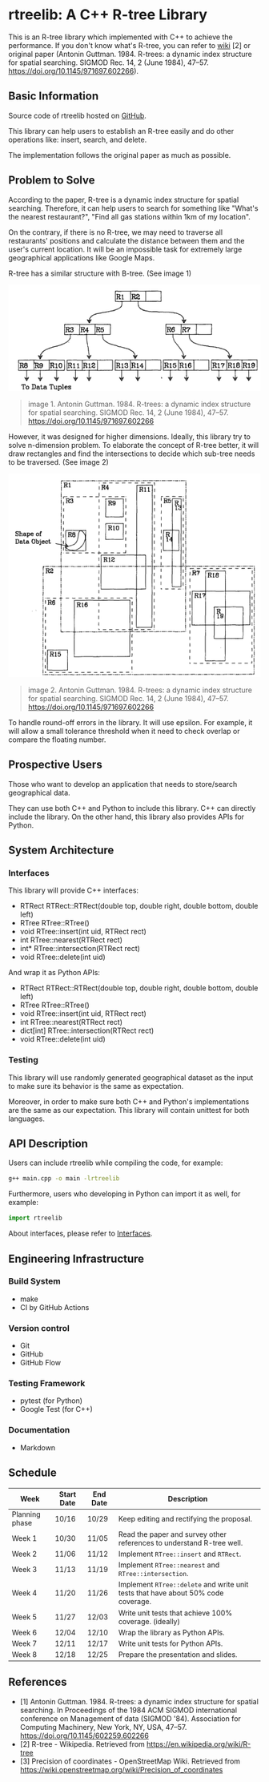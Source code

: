 # rtreelib: A C++ R-tree Library

This is an R-tree library which implemented with C++ to achieve the performance. If you don't know what's R-tree, you can refer to [wiki](https://en.wikipedia.org/wiki/R-tree) [2] or original paper (Antonin Guttman. 1984. R-trees: a dynamic index structure for spatial searching. SIGMOD Rec. 14, 2 (June 1984), 47–57. <https://doi.org/10.1145/971697.602266>).

## Basic Information

Source code of rtreelib hosted on [GitHub](https://github.com/ShangHungWan/rtreelib).

This library can help users to establish an R-tree easily and do other operations like: insert, search, and delete.

The implementation follows the original paper as much as possible.

## Problem to Solve

According to the paper, R-tree is a dynamic index structure for spatial searching. Therefore, it can help users to search for something like "What's the nearest restaurant?", "Find all gas stations within 1km of my location".

On the contrary, if there is no R-tree, we may need to traverse all restaurants' positions and calculate the distance between them and the user's current location. It will be an impossible task for extremely large geographical applications like Google Maps.

R-tree has a similar structure with B-tree. (See image 1)

![image 1: R-tree structure](rtree-1.png)
> image 1. Antonin Guttman. 1984. R-trees: a dynamic index structure for spatial searching. SIGMOD Rec. 14, 2 (June 1984), 47–57. <https://doi.org/10.1145/971697.602266>

However, it was designed for higher dimensions. Ideally, this library try to solve n-dimension problem. To elaborate the concept of R-tree better, it will draw rectangles and find the intersections to decide which sub-tree needs to be traversed. (See image 2)

![image 2: rectangles of R-tree](rtree-2.png)
> image 2. Antonin Guttman. 1984. R-trees: a dynamic index structure for spatial searching. SIGMOD Rec. 14, 2 (June 1984), 47–57. <https://doi.org/10.1145/971697.602266>

To handle round-off errors in the library. It will use epsilon. For example, it will allow a small tolerance threshold when it need to check overlap or compare the floating number.

## Prospective Users

Those who want to develop an application that needs to store/search geographical data.

They can use both C++ and Python to include this library. C++ can directly include the library. On the other hand, this library also provides APIs for Python.

## System Architecture

### Interfaces

This library will provide C++ interfaces:

- RTRect RTRect::RTRect(double top, double right, double bottom, double left)
- RTree RTree::RTree()
- void RTree::insert(int uid, RTRect rect)
- int RTree::nearest(RTRect rect)
- int* RTree::intersection(RTRect rect)
- void RTree::delete(int uid)

And wrap it as Python APIs:

- RTRect RTRect::RTRect(double top, double right, double bottom, double left)
- RTree RTree::RTree()
- void RTree::insert(int uid, RTRect rect)
- int RTree::nearest(RTRect rect)
- dict[int] RTree::intersection(RTRect rect)
- void RTree::delete(int uid)

### Testing

This library will use randomly generated geographical dataset as the input to make sure its behavior is the same as expectation.

Moreover, in order to make sure both C++ and Python's implementations are the same as our expectation. This library will contain unittest for both languages.

## API Description

Users can include rtreelib while compiling the code, for example:

```bash
g++ main.cpp -o main -lrtreelib
```

Furthermore, users who developing in Python can import it as well, for example:

```python
import rtreelib
```

About interfaces, please refer to [Interfaces](#interfaces).

## Engineering Infrastructure

### Build System

- make
- CI by GitHub Actions

### Version control

- Git
- GitHub
- GitHub Flow

### Testing Framework

- pytest (for Python)
- Google Test (for C++)

### Documentation

- Markdown

## Schedule

|  Week   | Start Date | End Date | Description |
|  ----  | ----  | ---- | ---- |
| Planning phase  | 10/16 | 10/29 |  Keep editing and rectifying the proposal. |
| Week 1  | 10/30 | 11/05 |  Read the paper and survey other references to understand R-tree well. |
| Week 2  | 11/06 | 11/12 |  Implement `RTree::insert` and `RTRect`. |
| Week 3  | 11/13 | 11/19 |  Implement `RTree::nearest` and `RTree::intersection`. |
| Week 4  | 11/20 | 11/26 |  Implement `RTree::delete` and write unit tests that have about 50% code coverage. |
| Week 5  | 11/27 | 12/03 |  Write unit tests that achieve 100% coverage. (ideally) |
| Week 6  | 12/04 | 12/10 |  Wrap the library as Python APIs. |
| Week 7  | 12/11 | 12/17 |  Write unit tests for Python APIs. |
| Week 8  | 12/18 | 12/25 |  Prepare the presentation and slides. |

## References

- [1] Antonin Guttman. 1984. R-trees: a dynamic index structure for spatial searching. In Proceedings of the 1984 ACM SIGMOD international conference on Management of data (SIGMOD '84). Association for Computing Machinery, New York, NY, USA, 47–57. <https://doi.org/10.1145/602259.602266>
- [2] R-tree - Wikipedia. Retrieved from <https://en.wikipedia.org/wiki/R-tree>
- [3] Precision of coordinates - OpenStreetMap Wiki. Retrieved from <https://wiki.openstreetmap.org/wiki/Precision_of_coordinates>
